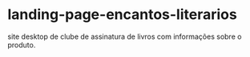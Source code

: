 # landing-page-encantos-literarios
site desktop de clube de assinatura de livros com informações sobre o produto.
